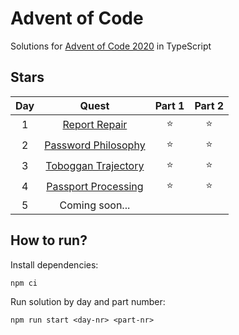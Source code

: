 # Advent of Code
Solutions for [Advent of Code 2020](https://adventofcode.com/2020/) in TypeScript

## Stars
| Day |           Quest          | Part 1 | Part 2 |
|:---:|:------------------------:|:------:|:------:|
|  1  |    [Report Repair][1]    | :star: | :star: |
|  2  | [Password Philosophy][2] | :star: | :star: |
|  3  | [Toboggan Trajectory][3] | :star: | :star: |
|  4  | [Passport Processing][4] | :star: | :star: |
|  5  |      Coming soon...      |        |        |

## How to run?
Install dependencies:
```shell
npm ci
```

Run solution by day and part number:
```shell
npm run start <day-nr> <part-nr>
```
[1]: https://adventofcode.com/2020/day/1
[2]: https://adventofcode.com/2020/day/2
[3]: https://adventofcode.com/2020/day/3
[4]: https://adventofcode.com/2020/day/4
